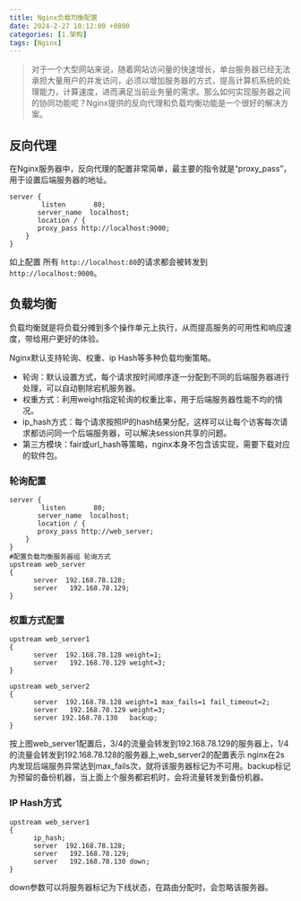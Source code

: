 ```yaml
---
title: Nginx负载均衡配置
date: 2024-2-27 10:12:00 +0800
categories: [1.架构]
tags: [Nginx]
---
```


> 对于一个大型网站来说，随着网站访问量的快速增长，单台服务器已经无法承担大量用户的并发访问，必须以增加服务器的方式，提高计算机系统的处理能力，计算速度，进而满足当前业务量的需求。那么如何实现服务器之间的协同功能呢？Nginx提供的反向代理和负载均衡功能是一个很好的解决方案。

## 反向代理

在Nginx服务器中，反向代理的配置非常简单，最主要的指令就是“proxy_pass”，用于设置后端服务器的地址。

```
server {
        listen       80;
       server_name  localhost;
       location / { 
       proxy_pass http://localhost:9000;
    }
}
```

如上配置 所有 `http://localhost:80`的请求都会被转发到`http://localhost:9000`。

## 负载均衡

负载均衡就是将负载分摊到多个操作单元上执行，从而提高服务的可用性和响应速度，带给用户更好的体验。

Nginx默认支持轮询、权重、ip Hash等多种负载均衡策略。

- 轮询：默认设置方式，每个请求按时间顺序逐一分配到不同的后端服务器进行处理，可以自动剔除宕机服务器。
- 权重方式：利用weight指定轮询的权重比率，用于后端服务器性能不均的情况。
- ip_hash方式：每个请求按照IP的hash结果分配，这样可以让每个访客每次请求都访问同一个后端服务器，可以解决session共享的问题。
- 第三方模块：fair或url_hash等策略，nginx本身不包含该实现，需要下载对应的软件包。

### 轮询配置

```
server {
        listen       80;
       server_name  localhost;
       location / { 
       proxy_pass http://web_server;
    }
}
#配置负载均衡服务器组 轮询方式
upstream web_server
{
      server  192.168.78.128;
      server   192.168.78.129;
}
```

### 权重方式配置

```
upstream web_server1
{
      server  192.168.78.128 weight=1;
      server   192.168.78.129 weight=3;
}

upstream web_server2
{
      server  192.168.78.128 weight=1 max_fails=1 fail_timeout=2;
      server   192.168.78.129 weight=3;
      server 192.168.78.130   backup;
}
```

按上图web_server1配置后，3/4的流量会转发到192.168.78.129的服务器上，1/4的流量会转发到192.168.78.128的服务器上,web_server2的配置表示 nginx在2s内发现后端服务异常达到max_fails次，就将该服务器标记为不可用。backup标记为预留的备份机器，当上面上个服务都宕机时，会将流量转发到备份机器。

### IP Hash方式

```
upstream web_server1
{
      ip_hash;
      server  192.168.78.128;
      server   192.168.78.129;
      server   192.168.78.130 down;
}
```

down参数可以将服务器标记为下线状态，在路由分配时，会忽略该服务器。